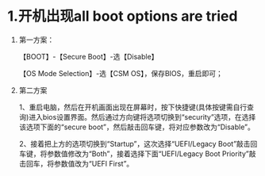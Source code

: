 # 1.开机出现all boot options are tried

1. 第一方案：

   【BOOT】-【Secure Boot】-选【Disable】

   【OS Mode Selection】-选【CSM OS】，保存BIOS，重启即可；

2. 第二方案

   1、重启电脑，然后在开机画面出现在屏幕时，按下快捷键(具体按键需自行查询)进入bios设置界面。然后通过方向键将选项切换到“security”选项，在选择该选项下面的“secure boot”，然后敲击回车键，将对应参数改为“Disable”。

   2、接着把上方的选项切换到“Startup”，这次选择“UEFI/Legacy Boot”敲击回车键，将参数值修改为“Both”，接着选择下面“UEFI/Legacy Boot Priority”敲击回车，将参数值改为“UEFI First”。